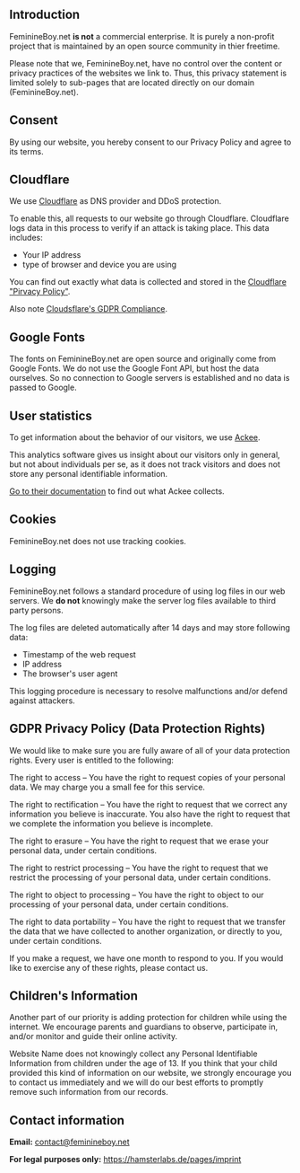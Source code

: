 ## Introduction
FeminineBoy.net **is not** a commercial enterprise.
It is purely a non-profit project that is maintained by an open source community in thier freetime.

Please note that we, FeminineBoy.net, have no control over the content or privacy practices of the websites we link to.
Thus, this privacy statement is limited solely to sub-pages that are located directly on our domain (FeminineBoy.net).

## Consent
By using our website, you hereby consent to our Privacy Policy and agree to its terms.

## Cloudflare
We use [Cloudflare](https://www.cloudflare.com/) as DNS provider and DDoS protection.

To enable this, all requests to our website go through Cloudflare.
Cloudflare logs data in this process to verify if an attack is taking place.
This data includes:

- Your IP address
- type of browser and device you are using

You can find out exactly what data is collected and stored in the [Cloudflare "Pirvacy Policy"](https://www.cloudflare.com/de-de/privacypolicy/).

Also note [Cloudsflare's GDPR Compliance](https://www.cloudflare.com/de-de/gdpr/introduction/).

## Google Fonts
The fonts on FeminineBoy.net are open source and originally come from Google Fonts.
We do not use the Google Font API, but host the data ourselves.
So no connection to Google servers is established and no data is passed to Google.

## User statistics
To get information about the behavior of our visitors, we use [Ackee](https://ackee.electerious.com).

This analytics software gives us insight about our visitors only in general, but not
about individuals per se, as it does not track visitors and does not store any personal identifiable information.

[Go to their documentation](https://docs.ackee.electerious.com/#/docs/Anonymization) to find out what Ackee collects.

## Cookies
FeminineBoy.net does not use tracking cookies.

## Logging
FeminineBoy.net follows a standard procedure of using log files in our web servers.
We **do not** knowingly make the server log files available to third party persons.

The log files are deleted automatically after 14 days and may store following data:
- Timestamp of the web request
- IP address
- The browser's user agent

This logging procedure is necessary to resolve malfunctions and/or defend against attackers.

## GDPR Privacy Policy (Data Protection Rights)
We would like to make sure you are fully aware of all of your data protection rights. Every user is entitled to the following:

The right to access – You have the right to request copies of your personal data. We may charge you a small fee for this service.

The right to rectification – You have the right to request that we correct any information you believe is inaccurate. You also have the right to request that we complete the information you believe is incomplete.

The right to erasure – You have the right to request that we erase your personal data, under certain conditions.

The right to restrict processing – You have the right to request that we restrict the processing of your personal data, under certain conditions.

The right to object to processing – You have the right to object to our processing of your personal data, under certain conditions.

The right to data portability – You have the right to request that we transfer the data that we have collected to another organization, or directly to you, under certain conditions.

If you make a request, we have one month to respond to you. If you would like to exercise any of these rights, please contact us.

## Children's Information

Another part of our priority is adding protection for children while using the internet. We encourage parents and guardians to observe, participate in, and/or monitor and guide their online activity.

Website Name does not knowingly collect any Personal Identifiable Information from children under the age of 13. If you think that your child provided this kind of information on our website, we strongly encourage you to contact us immediately and we will do our best efforts to promptly remove such information from our records.

## Contact information
**Email:** [contact@feminineboy.net](mailto:privacy@feminineboy.net)

**For legal purposes only:** https://hamsterlabs.de/pages/imprint

